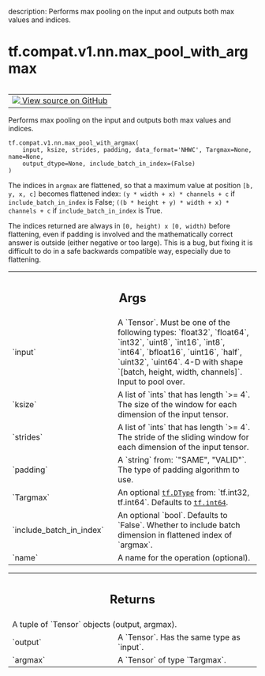 description: Performs max pooling on the input and outputs both max values and indices.

<div itemscope itemtype="http://developers.google.com/ReferenceObject">
<meta itemprop="name" content="tf.compat.v1.nn.max_pool_with_argmax" />
<meta itemprop="path" content="Stable" />
</div>

# tf.compat.v1.nn.max_pool_with_argmax

<!-- Insert buttons and diff -->

<table class="tfo-notebook-buttons tfo-api nocontent" align="left">
<td>
  <a target="_blank" href="https://github.com/tensorflow/tensorflow/blob/r2.3/tensorflow/python/ops/nn_ops.py#L4722-L4748">
    <img src="https://www.tensorflow.org/images/GitHub-Mark-32px.png" />
    View source on GitHub
  </a>
</td>
</table>



Performs max pooling on the input and outputs both max values and indices.

<pre class="devsite-click-to-copy prettyprint lang-py tfo-signature-link">
<code>tf.compat.v1.nn.max_pool_with_argmax(
    input, ksize, strides, padding, data_format='NHWC', Targmax=None, name=None,
    output_dtype=None, include_batch_in_index=(False)
)
</code></pre>



<!-- Placeholder for "Used in" -->

The indices in `argmax` are flattened, so that a maximum value at position
`[b, y, x, c]` becomes flattened index:
`(y * width + x) * channels + c` if `include_batch_in_index` is False;
`((b * height + y) * width + x) * channels + c` if `include_batch_in_index` is True.

The indices returned are always in `[0, height) x [0, width)` before flattening,
even if padding is involved and the mathematically correct answer is outside
(either negative or too large).  This is a bug, but fixing it is difficult to do
in a safe backwards compatible way, especially due to flattening.

<!-- Tabular view -->
 <table class="responsive fixed orange">
<colgroup><col width="214px"><col></colgroup>
<tr><th colspan="2"><h2 class="add-link">Args</h2></th></tr>

<tr>
<td>
`input`
</td>
<td>
A `Tensor`. Must be one of the following types: `float32`, `float64`, `int32`, `uint8`, `int16`, `int8`, `int64`, `bfloat16`, `uint16`, `half`, `uint32`, `uint64`.
4-D with shape `[batch, height, width, channels]`.  Input to pool over.
</td>
</tr><tr>
<td>
`ksize`
</td>
<td>
A list of `ints` that has length `>= 4`.
The size of the window for each dimension of the input tensor.
</td>
</tr><tr>
<td>
`strides`
</td>
<td>
A list of `ints` that has length `>= 4`.
The stride of the sliding window for each dimension of the
input tensor.
</td>
</tr><tr>
<td>
`padding`
</td>
<td>
A `string` from: `"SAME", "VALID"`.
The type of padding algorithm to use.
</td>
</tr><tr>
<td>
`Targmax`
</td>
<td>
An optional <a href="../../../../tf/dtypes/DType.md"><code>tf.DType</code></a> from: `tf.int32, tf.int64`. Defaults to <a href="../../../../tf.md#int64"><code>tf.int64</code></a>.
</td>
</tr><tr>
<td>
`include_batch_in_index`
</td>
<td>
An optional `bool`. Defaults to `False`.
Whether to include batch dimension in flattened index of `argmax`.
</td>
</tr><tr>
<td>
`name`
</td>
<td>
A name for the operation (optional).
</td>
</tr>
</table>



<!-- Tabular view -->
 <table class="responsive fixed orange">
<colgroup><col width="214px"><col></colgroup>
<tr><th colspan="2"><h2 class="add-link">Returns</h2></th></tr>
<tr class="alt">
<td colspan="2">
A tuple of `Tensor` objects (output, argmax).
</td>
</tr>
<tr>
<td>
`output`
</td>
<td>
A `Tensor`. Has the same type as `input`.
</td>
</tr><tr>
<td>
`argmax`
</td>
<td>
A `Tensor` of type `Targmax`.
</td>
</tr>
</table>


